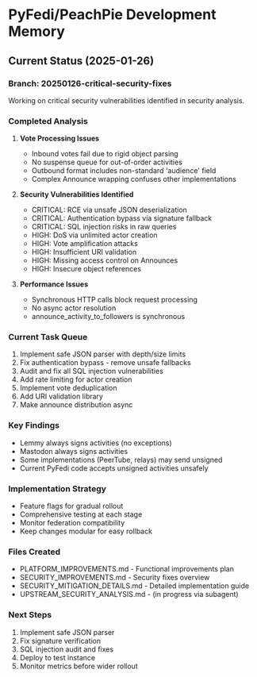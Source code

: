 # PyFedi/PeachPie Development Memory

## Current Status (2025-01-26)

### Branch: 20250126-critical-security-fixes
Working on critical security vulnerabilities identified in security analysis.

### Completed Analysis
1. **Vote Processing Issues**
   - Inbound votes fail due to rigid object parsing
   - No suspense queue for out-of-order activities
   - Outbound format includes non-standard 'audience' field
   - Complex Announce wrapping confuses other implementations

2. **Security Vulnerabilities Identified**
   - CRITICAL: RCE via unsafe JSON deserialization
   - CRITICAL: Authentication bypass via signature fallback
   - CRITICAL: SQL injection risks in raw queries
   - HIGH: DoS via unlimited actor creation
   - HIGH: Vote amplification attacks
   - HIGH: Insufficient URI validation
   - HIGH: Missing access control on Announces
   - HIGH: Insecure object references

3. **Performance Issues**
   - Synchronous HTTP calls block request processing
   - No async actor resolution
   - announce_activity_to_followers is synchronous

### Current Task Queue
1. Implement safe JSON parser with depth/size limits
2. Fix authentication bypass - remove unsafe fallbacks
3. Audit and fix all SQL injection vulnerabilities
4. Add rate limiting for actor creation
5. Implement vote deduplication
6. Add URI validation library
7. Make announce distribution async

### Key Findings
- Lemmy always signs activities (no exceptions)
- Mastodon always signs activities
- Some implementations (PeerTube, relays) may send unsigned
- Current PyFedi code accepts unsigned activities unsafely

### Implementation Strategy
- Feature flags for gradual rollout
- Comprehensive testing at each stage
- Monitor federation compatibility
- Keep changes modular for easy rollback

### Files Created
- PLATFORM_IMPROVEMENTS.md - Functional improvements plan
- SECURITY_IMPROVEMENTS.md - Security fixes overview  
- SECURITY_MITIGATION_DETAILS.md - Detailed implementation guide
- UPSTREAM_SECURITY_ANALYSIS.md - (in progress via subagent)

### Next Steps
1. Implement safe JSON parser
2. Fix signature verification
3. SQL injection audit and fixes
4. Deploy to test instance
5. Monitor metrics before wider rollout